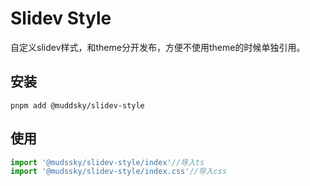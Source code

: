 # Slidev Style

自定义slidev样式，和theme分开发布，方便不使用theme的时候单独引用。

## 安装

```shell
pnpm add @muddsky/slidev-style
```

## 使用

```ts
import '@mudssky/slidev-style/index'//导入ts
import '@mudssky/slidev-style/index.css'//导入css
```
